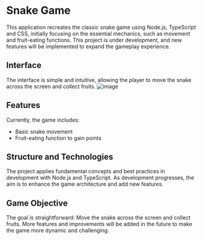 # Snake Game

This application recreates the classic snake game using Node.js, TypeScript and CSS, initially focusing on the essential mechanics, such as movement and fruit-eating functions. This project is under development, and new features will be implemented to expand the gameplay experience.

## Interface

The interface is simple and intuitive, allowing the player to move the snake across the screen and collect fruits.
![image](https://github.com/user-attachments/assets/b8dec1e9-0216-46cb-a7af-d76a432849d7)

## Features

Currently, the game includes:
- Basic snake movement
- Fruit-eating function to gain points

## Structure and Technologies

The project applies fundamental concepts and best practices in development with Node.js and TypeScript. As development progresses, the aim is to enhance the game architecture and add new features.

## Game Objective

The goal is straightforward: Move the snake across the screen and collect fruits. More features and improvements will be added in the future to make the game more dynamic and challenging.
